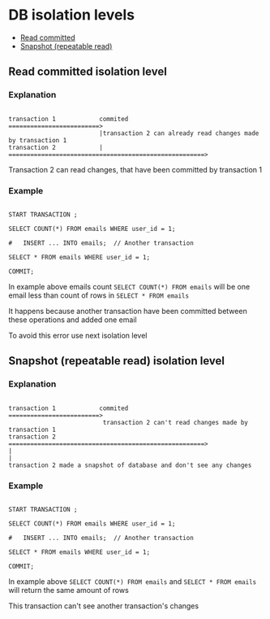 # DB isolation levels

* [Read committed](#read-committed-isolation-level)
* [Snapshot (repeatable read)](#snapshot-repeatable-read-isolation-level)





## Read committed isolation level

### Explanation
```

transaction 1            commited
=========================>
                         |transaction 2 can already read changes made by transaction 1
transaction 2            |
======================================================>

```

Transaction 2 can read changes, that have been committed by transaction 1

### Example

```mysql

START TRANSACTION ;

SELECT COUNT(*) FROM emails WHERE user_id = 1;

#   INSERT ... INTO emails;  // Another transaction

SELECT * FROM emails WHERE user_id = 1;

COMMIT;

```

In example above emails count `SELECT COUNT(*) FROM emails` will be one email less than
count of rows in `SELECT * FROM emails`

It happens because another transaction have been committed between these operations
and added one email

To avoid this error use next isolation level








## Snapshot (repeatable read) isolation level

### Explanation
```

transaction 1            commited
=========================>
                          transaction 2 can't read changes made by transaction 1
transaction 2             
======================================================>
|
|
transaction 2 made a snapshot of database and don't see any changes

```

### Example

```mysql

START TRANSACTION ;

SELECT COUNT(*) FROM emails WHERE user_id = 1;

#   INSERT ... INTO emails;  // Another transaction

SELECT * FROM emails WHERE user_id = 1;

COMMIT;

```

In example above `SELECT COUNT(*) FROM emails` and `SELECT * FROM emails` will return the same amount of rows

This transaction can't see another transaction's changes

